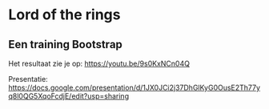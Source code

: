 # Lord of the rings

## Een training Bootstrap

Het resultaat zie je op: https://youtu.be/9s0KxNCn04Q

Presentatie: https://docs.google.com/presentation/d/1JX0JCi2j37DhGlKyG0OusE2Th77yq8l0QG5XqoFcdjE/edit?usp=sharing
